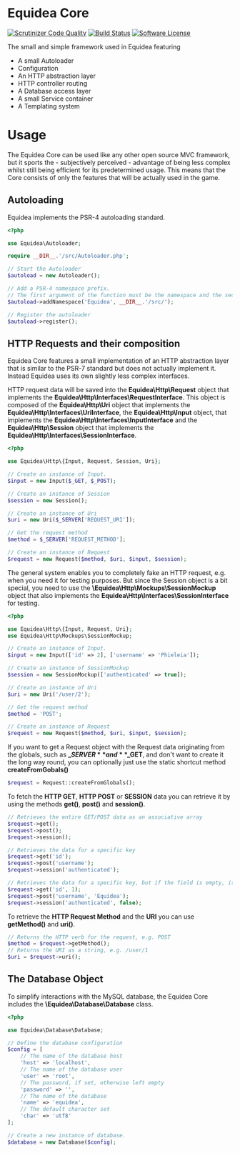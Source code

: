 # Equidea Core
[![Scrutinizer Code Quality](https://scrutinizer-ci.com/g/Equidea/Core/badges/quality-score.png?b=master)](https://scrutinizer-ci.com/g/Equidea/Core/?branch=master)
[![Build Status](https://scrutinizer-ci.com/g/Equidea/Core/badges/build.png?b=master)](https://scrutinizer-ci.com/g/Equidea/Core/build-status/master)
[![Software License](https://img.shields.io/badge/license-MIT-brightgreen.svg?style=flat-square)](LICENSE)

The small and simple framework used in Equidea featuring
* A small Autoloader
* Configuration
* An HTTP abstraction layer
* HTTP controller routing
* A Database access layer
* A small Service container
* A Templating system

# Usage
The Equidea Core can be used like any other open source MVC framework, but it sports the - subjectively perceived - advantage of being less complex whilst still being efficient for its predetermined usage. This means that the Core consists of only the features that will be actually used in the game.

## Autoloading
Equidea implements the PSR-4 autoloading standard.

```php
<?php

use Equidea\Autoloader;

require __DIR__.'/src/Autoloader.php';

// Start the Autoloader
$autoload = new Autoloader();

// Add a PSR-4 namespace prefix. 
// The first argument of the function must be the namespace and the second its associated path.
$autoload->addNamespace('Equidea', __DIR__.'/src/');

// Register the autoloader
$autoload->register();
```

## HTTP Requests and their composition
Equidea Core features a small implementation of an HTTP abstraction layer that is similar to the PSR-7 standard but does not actually implement it. Instead Equidea uses its own slightly less complex interfaces.

HTTP request data will be saved into the **Equidea\Http\Request** object that implements the **Equidea\Http\Interfaces\RequestInterface**.
This object is composed of the **Equidea\Http\Uri** object that implements the **Equidea\Http\Interfaces\UriInterface**, the **Equidea\Http\Input** object, that implements the **Equidea\Http\Interfaces\InputInterface** and the **Equidea\Http\Session** object that implements the **Equidea\Http\Interfaces\SessionInterface**.

```php
<?php

use Equidea\Http\{Input, Request, Session, Uri};

// Create an instance of Input.
$input = new Input($_GET, $_POST);

// Create an instance of Session
$session = new Session();

// Create an instance of Uri
$uri = new Uri($_SERVER['REQUEST_URI']);

// Get the request method
$method = $_SERVER['REQUEST_METHOD'];

// Create an instance of Request
$request = new Request($method, $uri, $input, $session);
```

The general system enables you to completely fake an HTTP request, e.g. when you need it for testing purposes. But since the Session object is a bit special, you need to use the **\Equidea\Http\Mockups\SessionMockup** object that also implements the **Equidea\Http\Interfaces\SessionInterface** for testing. 

```php
<?php

use Equidea\Http\{Input, Request, Uri};
use Equidea\Http\Mockups\SessionMockup;

// Create an instance of Input.
$input = new Input(['id' => 2], ['username' => 'Phieleia']);

// Create an instance of SessionMockup
$session = new SessionMockup(['authenticated' => true]);

// Create an instance of Uri
$uri = new Uri('/user/2');

// Get the request method
$method = 'POST';

// Create an instance of Request
$request = new Request($method, $uri, $input, $session);
```

If you want to get a Request object with the Request data originating from the globals, such as **$\_SERVER** and **$\_GET**, and don't want to create it the long way round, you can optionally just use the static shortcut method **createFromGobals()**

```php
$request = Request::createFromGlobals();
```

To fetch the **HTTP GET**, **HTTP POST** or **SESSION** data you can retrieve it by using the methods **get()**, **post()** and **session()**.

```php
// Retrieves the entire GET/POST data as an associative array
$request->get();
$request->post();
$request->session();

// Retrieves the data for a specific key
$request->get('id');
$request->post('username');
$request->session('authenticated');

// Retrieves the data for a specific key, but if the field is empty, it returns a default value
$request->get('id', 1);
$request->post('username', 'Equidea');
$request->session('authenticated', false);
```

To retrieve the **HTTP Request Method** and the **URI** you can use **getMethod()** and **uri()**.

```php
// Returns the HTTP verb for the request, e.g. POST
$method = $request->getMethod();
// Returns the URI as a string, e.g. /user/1
$uri = $request->uri();
```

## The Database Object

To simplify interactions with the MySQL database, the Equidea Core includes the **\Equidea\Database\Database** class. 

```php
<?php

use Equidea\Database\Database;

// Define the database configuration
$config = [
    // The name of the database host
    'host' => 'localhost',
    // The name of the database user
    'user' => 'root',
    // The password, if set, otherwise left empty
    'password' => '',
    // The name of the database
    'name' => 'equidea',
    // The default character set
    'char' => 'utf8'
];

// Create a new instance of database.
$database = new Database($config);
```
